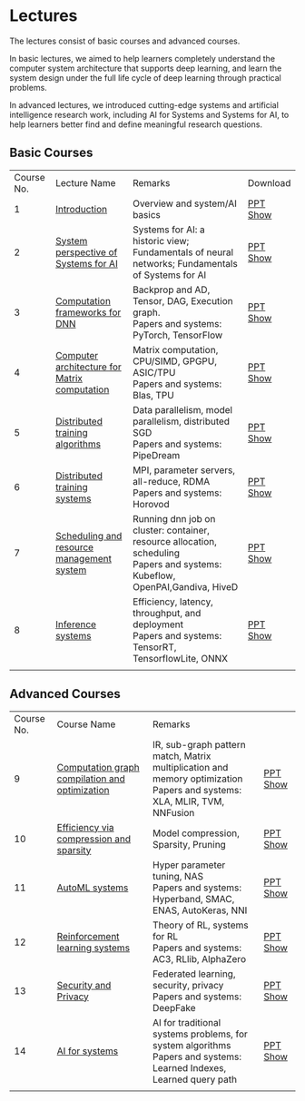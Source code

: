 # Lectures

The lectures consist of basic courses and advanced courses.

In basic lectures, we aimed to help learners completely understand the computer system architecture that supports deep learning, and learn the system design under the full life cycle of deep learning through practical problems.

In advanced lectures, we introduced cutting-edge systems and artificial intelligence research work, including AI for Systems and Systems for AI, to help learners better find and define meaningful research questions.

## Basic Courses

| | | | |
|---|---|---|---|
| Course No.|Lecture Name|Remarks|Download|
|1|[Introduction](/docs/SystemforAI-1-2-Introduction%20and%20System%20Perspective.pdf)|Overview and system/AI basics|[PPT Show](./BasicTopics/SystemforAI-1-2-Introduction%20and%20System%20Perspective.ppsx)|
|2|[System perspective of Systems for AI](/docs/SystemforAI-1-2-Introduction%20and%20System%20Perspective.pdf)|Systems for AI: a historic view; Fundamentals of neural networks; Fundamentals of Systems for AI|[PPT Show](./BasicTopics/SystemforAI-1-2-Introduction%20and%20System%20Perspective.ppsx)|
|3|[Computation frameworks for DNN](/docs/SystemforAI-3-Framework.pdf)|Backprop and AD, Tensor, DAG, Execution graph. <br>Papers and systems: PyTorch, TensorFlow|[PPT Show](./BasicTopics/SystemforAI-3-Framework.ppsx)|
|4|[Computer architecture for Matrix computation](/docs/SystemforAI-4-Computer%20architecture%20for%20Matrix%20computation.pdf)|Matrix computation, CPU/SIMD, GPGPU, ASIC/TPU <br>Papers and systems: Blas, TPU|[PPT Show](./BasicTopics/SystemforAI-4-Computer%20architecture%20for%20Matrix%20computation.ppsx)|
|5|[Distributed training algorithms](/docs/SystemforAI-5-DistributedAlgo.pdf)|Data parallelism, model parallelism, distributed SGD <br>Papers and systems: PipeDream|[PPT Show](./BasicTopics/SystemforAI-5-DistributedAlgo.ppsx)|
|6|[Distributed training systems](/docs/SystemforAI-6-DistributedSys.pdf)|MPI, parameter servers, all-reduce, RDMA <br>Papers and systems: Horovod|[PPT Show](./BasicTopics/SystemforAI-6-DistributedSys.ppsx)|
|7|[Scheduling and resource management system](/docs/SystemforAI-7-Platform.pdf)|Running dnn job on cluster: container, resource allocation, scheduling <br>Papers and systems: Kubeflow, OpenPAI,Gandiva, HiveD|[PPT Show](./BasicTopics/SystemforAI-7-Platform.ppsx)|
|8|[Inference systems](/docs/SystemforAI-8-Inference.pdf)|Efficiency, latency, throughput, and deployment <br>Papers and systems: TensorRT, TensorflowLite, ONNX|[PPT Show](./BasicTopics/SystemforAI-8-Inference.ppsx)|
||||

## Advanced Courses

| | | | |
|---|---|---|---|
| Course No.|Course Name|Remarks|<!--Download-->|
|9|[Computation graph compilation and optimization](/docs/SystemforAI-9-Compilation%20and%20Optimization.pdf)|IR, sub-graph pattern match, Matrix multiplication and memory optimization <br>Papers and systems: XLA, MLIR, TVM, NNFusion|[PPT Show](./AdvancedTopics/SystemforAI-9-Compilation%20and%20Optimization.ppsx)|
|10|[Efficiency via compression and sparsity](/docs/SystemforAI-10-Efficiency%20via%20Compression%20and%20Sparsity.pdf)|Model compression, Sparsity, Pruning|[PPT Show](./AdvancedTopics/SystemforAI-10-Efficiency%20via%20Compression%20and%20Sparsity.ppsx)|
|11|[AutoML systems](/docs/SystemforAI-11-AutoML.pdf)|Hyper parameter tuning, NAS <br>Papers and systems: Hyperband, SMAC, ENAS, AutoKeras, NNI|[PPT Show](./AdvancedTopics/SystemforAI-11-AutoML.ppsx)|
|12|[Reinforcement learning systems](/docs/SystemforAI-12-System%20for%20Reinforcement%20Learning.pdf)|Theory of RL, systems for RL <br>Papers and systems: AC3, RLlib, AlphaZero|[PPT Show](./AdvancedTopics/SystemforAI-12-System%20for%20Reinforcement%20Learning.ppsx)|
|13|[Security and Privacy](/docs/SystemforAI-13-Security%20and%20Privacy.pdf)|Federated learning, security, privacy <br>Papers and systems: DeepFake|[PPT Show](./AdvancedTopics/SystemforAI-13-Security%20and%20Privacy.ppsx)|
|14|[AI for systems](/docs/SystemforAI-14-AI%20for%20Systems.pdf)|AI for traditional systems problems, for system algorithms <br>Papers and systems: Learned Indexes, Learned query path|[PPT Show](./AdvancedTopics/SystemforAI-14-AI%20for%20Systems.ppsx)|
||||